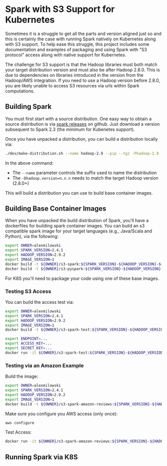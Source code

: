 # Spark with S3 Support for Kubernetes

Sometimes it is a struggle to get all the parts and version aligned just so and
this is certainly the case with running Spark natively on Kubernetes along with
S3 support. To help ease this struggle, this project includes some documentation
and examples of packaging and using Spark with "S3 protocol" access along
with native support for Kubernetes.

The challenge for S3 support is that the Hadoop libraries must both match your
target distribution version and must also be after Hadoop 2.8.0. This is
due to dependencies on libraries introduced in the version from the Hadoop/AWS
integration. If you need to use a Hadoop version before 2.8.0, you are likely
unable to access S3 resources via urls within Spark computations.

## Building Spark

You must first start with a source distribution. One easy way to obtain
a source distribution is via [spark releases](https://github.com/apache/spark/releases)
on github. Just download a version subsequent to Spark 2.3 (the minimum for Kubenetes
support).

Once you have unpacked a distribution, you can build a distribution locally via:

```bash
./dev/make-distribution.sh --name hadoop-2.9 --pip --tgz -Phadoop-2.9 -Pyarn -Pkubernetes -Phadoop-cloud -Dhadoop.version=2.9.2
```

In the above command:

 * The `--name` parameter controls the suffix used to name the distribution
 * The `-Dhadoop.version=n.n.n` needs to match the target Hadoop version (2.8.0+)

This will build a distribution you can use to build base container images.

## Building Base Container Images

When you have unpacked the build distribution of Spark, you'll have a
dockerfiles for building spark container images. You can build an s3 compatible
spark image for your target languages (e.g., Java/Scala and Python), via the
following:

```bash
export OWNER=alexmilowski
export SPARK_VERSION=2.4.1
export HADOOP_VERSION=2.9.2
export IMAGE_VERSION=1
docker build -t ${OWNER}/s3-spark:${SPARK_VERSION}-${HADOOP_VERSION}-${IMAGE_VERSION} --no-cache -f kubernetes/dockerfiles/spark/Dockerfile .
docker build -t ${OWNER}/s3-pyspark:${SPARK_VERSION}-${HADOOP_VERSION}-${IMAGE_VERSION} --no-cache -f kubernetes/dockerfiles/spark/bindings/python/Dockerfile --build-arg base_img=alexmilowski/s3-spark:${SPARK_VERSION}-${HADOOP_VERSION}-${IMAGE_VERSION} .
```

For K8S you'll need to package your code using one of these base images.

### Testing S3 Access

You can build the access test via:

```bash
export OWNER=alexmilowski
export SPARK_VERSION=2.4.1
export HADOOP_VERSION=2.9.2
export IMAGE_VERSION=1
docker build -t ${OWNER}/s3-spark-test:${SPARK_VERSION}-${HADOOP_VERSION}-${IMAGE_VERSION} --no-cache -f test/access/Dockerfile --build-arg base_img=${OWNER}/s3-pyspark:${SPARK_VERSION}-${HADOOP_VERSION}-${IMAGE_VERSION} .
```

```bash
export ENDPOINT=...
export ACCESS_KEY=...
export SECRET_KEY=...
docker run -it ${OWNER}/s3-spark-test:${SPARK_VERSION}-${HADOOP_VERSION}-${IMAGE_VERSION} /opt/spark/bin/spark-submit --master local /app/test_access.py --endpoint ${ENDPOINT} --access-key ${ACCESS_KEY} --secret-key ${SECRET_KEY} s3a://code/test_access.py
```

### Testing via an Amazon Example

Build the image:

```bash
export OWNER=alexmilowski
export SPARK_VERSION=2.4.1
export HADOOP_VERSION=2.9.2
export IMAGE_VERSION=1
docker build -t ${OWNER}/s3-spark-amazon-reviews:${SPARK_VERSION}-${HADOOP_VERSION}-${IMAGE_VERSION} --no-cache -f examples/amazon-reviews/Dockerfile --build-arg base_img=${OWNER}/s3-pyspark:${SPARK_VERSION}-${HADOOP_VERSION}-${IMAGE_VERSION} .
```

Make sure you configure you AWS access (only once):

```bash
aws configure
```

Test Access:
```bash
docker run -it ${OWNER}/s3-spark-amazon-reviews:${SPARK_VERSION}-${HADOOP_VERSION}-${IMAGE_VERSION} /opt/spark/bin/spark-submit --master local /app/simple_read.py --access-key `grep aws_access_key_id ~/.aws/credentials | awk '{print $3}'` --secret-key "`grep aws_secret_access_key ~/.aws/credentials | awk '{print $3}'`"
```

## Running Spark via K8S
